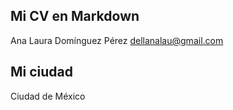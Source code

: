 ## Mi CV en Markdown

Ana Laura Domínguez Pérez dellanalau@gmail.com

## Mi ciudad 

Ciudad de México